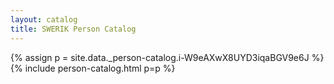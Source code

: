 ```yaml
---
layout: catalog
title: SWERIK Person Catalog
---
```

{% assign p = site.data._person-catalog.i-W9eAXwX8UYD3iqaBGV9e6J %}
{% include person-catalog.html p=p %}

